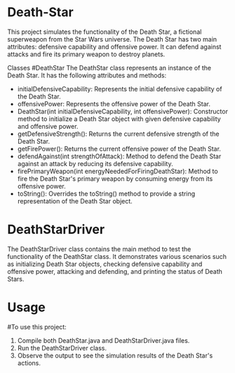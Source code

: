 # Death-Star

This project simulates the functionality of the Death Star, a fictional superweapon from the Star Wars universe. The Death Star has two main attributes: defensive capability and offensive power. It can defend against attacks and fire its primary weapon to destroy planets.

Classes
#DeathStar
The DeathStar class represents an instance of the Death Star. It has the following attributes and methods:

- initialDefensiveCapability: Represents the initial defensive capability of the Death Star.
- offensivePower: Represents the offensive power of the Death Star.
- DeathStar(int initialDefensiveCapability, int offensivePower): Constructor method to initialize a Death Star object with given defensive capability and offensive power.
- getDefensiveStrength(): Returns the current defensive strength of the Death Star.
- getFirePower(): Returns the current offensive power of the Death Star.
- defendAgainst(int strengthOfAttack): Method to defend the Death Star against an attack by reducing its defensive capability.
- firePrimaryWeapon(int energyNeededForFiringDeathStar): Method to fire the Death Star's primary weapon by consuming energy from its offensive power.
- toString(): Overrides the toString() method to provide a string representation of the Death Star object.

# DeathStarDriver
The DeathStarDriver class contains the main method to test the functionality of the DeathStar class. It demonstrates various scenarios such as initializing Death Star objects, checking defensive capability and offensive power, attacking and defending, and printing the status of Death Stars.

# Usage
#To use this project:

1. Compile both DeathStar.java and DeathStarDriver.java files.
2. Run the DeathStarDriver class.
3. Observe the output to see the simulation results of the Death Star's actions.
